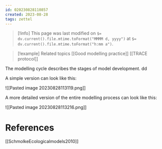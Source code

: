 ```yaml
---
id: 020230828110857  
created: 2023-08-28 
tags: zettel
---
```

> [!info]
> This page was last modified on `$= dv.current().file.mtime.toFormat("MMMM d, yyyy")` at `$= dv.current().file.mtime.toFormat("h:mm a")`.

> [!example] Related topics
>  [[Good modelling practice]]
>  [[TRACE protocol]]

The modelling cycle describes the stages of model development. dd

A simple version can look like this:

![[Pasted image 20230828113119.png]]

A more detailed version of the entire modelling process can look like this:

![[Pasted image 20230828113216.png]]
# References

[[SchmolkeEcologicalmodels2010]]